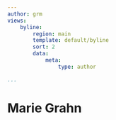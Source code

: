 ```yaml
---
author: grm
views:
    byline:
        region: main
        template: default/byline
        sort: 2
        data:
            meta:
                type: author

...
```

Marie Grahn
=====================
